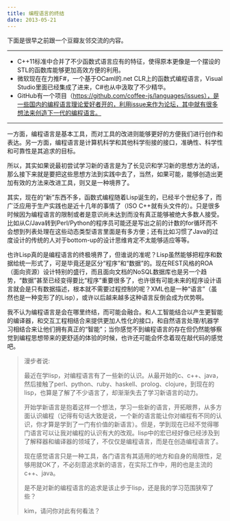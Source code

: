 ```yaml
---
title: 编程语言的终结
date: 2013-05-21
---
```


下面是很早之前跟一个豆瓣友邻交流的内容。

******

- C++11标准中合并了不少函数式语言应有的特征，使得原本更像是一个摆设的STL的函数库能够更加高效方便的利用。
　　
- 微软现在在力推F#，一个基于OCaml的.net CLR上的函数式编程语言，Visual Studio里面已经集成了进来，C#也从中汲取了不少精华。
　　
- GitHub有一个项目（https://github.com/coffee-js/languages/issues），是一些国内的编程语言理论爱好者开的，利用issue来作为论坛，其中就有很多想法来创造下一代的编程语言。
　　
******

一方面，编程语言是基本工具，而对工具的改进则能够更好的方便我们进行创作和表达。另一方面，编程语言是计算机科学和其他科学衔接的接口，准确性、科学性和可靠性是其追求的目标。

所以，其实如果说最初尝试学习新的语言是为了长见识和学习新的思想方法的话，那么接下来就是要把这些思想方法到实践中去了，当然，如果可能，能够创造出更加有效的方法来改进工具，则又是一种境界了。

其实，现在的“新”东西不多，函数式编程随着Lisp诞生的，已经半个世纪多了，而广泛应用于生产实践也是近十几年的事情了（ISO C++就有<functional>头文件的）。只是很多时候因为编程语言的限制或者是意识尚未达到而没有真正能够被绝大多数人接受。比如从C/Java转到Perl/Python的程序员可能还是写出之前的计数的for循环而不会想到列表处理在这些动态类型语言里面是有多方便；还有比如习惯了Java的过度设计的传统的人对于bottom-up的设计思维肯定不太能够适应等等。

也许Lisp真的是编程语言的终极境界了，但谁说的准呢？Lisp虽然能够把程序和数据给统一形式了，可是毕竟还是区分“程序”和“数据”的。现在REST风格的ROA（面向资源）设计特别的盛行，而且面向文档的NoSQL数据库也是另一个趋势，“数据”甚至已经变得要比“程序”重要很多了，也许很有可能未来的程序设计语言就会是只有数据描述，根本就不需要过程控制的呢？XML也是一种“语言”（虽然也是一种变形了的Lisp），或许以后越来越多这种语言反倒会成为优势啊。

我不认为编程语言是会在哪里终结，而可能会融合。和人工智能结合以产生更智能的编译器，和交互工程相结合来提供更加人性化的接口，和自然语言处理/机器学习相结合来让他们拥有真正的“智能”；当你感觉不到编程语言的存在但仍然能够察觉到编程思想带来的更舒适的体验的时候，也许还可能会怀念着现在敲代码的感觉吧。
　　
> 漫步者说:
>
> 最近在学lisp，对编程语言有了一些新的认识。从最开始的c、c++、java，然后接触了perl、python、ruby、haskell、prolog、clojure，到现在的lisp，也算是了解了不少语言了，却渐渐失去了学习新语言的动力。
>
> 开始学新语言是抱着这样一个想法，学习一些新的语言，开拓眼界，从多方面认识编程（记得有句话大致是说，一个新的语言能让你对编程有不同的认识，你才算是学到了一门有价值的新语言）。但是，学到现在已经不觉得哪门语言可以让我对编程的认识有大的改观。lisp中的宏已经好像已经涉及到了解释器和编译器的领域了，不仅仅是编程语言，而是在创造编程语言了。
>
> 现在感觉语言只是一种工具，各门语言有其适用的地方和自身的局限性，足够用就OK了，不必刻意追求新的语言，在实际工作中，用的也是主流的c++、java。
>
> 是不是对新的编程语言的追求是该止步于lisp，还是我的学习范围狭窄了些？
>
> kim，请问你对此有何看法？